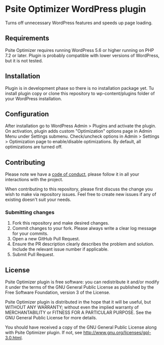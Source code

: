 # Psite Optimizer WordPress plugin

Turns off unnecessary WordPress features and speeds up page loading.

## Requirements

Psite Optimizer requires running WordPress 5.6 or higher running on PHP 7.2 or later. Plugin is probably compatible with
lower versions of WordPress, but it is not tested.

## Installation

Plugin is in development phase so there is no installation package yet. Tu install plugin copy or clone this repository
to wp-content/plugins folder of your WordPress installation.

## Configuration

After installation go to WordPress Admin > Plugins and activate the plugin. On activation, plugin adds custom
"Optimization" options page in Admin Menu under Settings submenu. Check/uncheck options in Admin > Settings >
Optimization page to enable/disable optimizations. By default, all optimizations are turned off.

## Contributing

Please note we have a [code of conduct](CODE_OF_CONDUCT.md), please follow it in all your interactions with the project.

When contributing to this repository, please first discuss the change you wish to make via repository issues. Feel free
to create new issues if any of existing doesn't suit your needs.

### Submitting changes

1. Fork this repository and make desired changes.
2. Commit changes to your fork. Please always write a clear log message for your commits.
2. Open a new GitHub Pull Request.
3. Ensure the PR description clearly describes the problem and solution. Include the relevant issue number if
   applicable.
4. Submit Pull Request.

## License

Psite Optimizer plugin is free software: you can redistribute it and/or modify it under the terms of the GNU General
Public License as published by the Free Software Foundation, version 3 of the License.

Psite Optimizer plugin is distributed in the hope that it will be useful, but WITHOUT ANY WARRANTY; without even the
implied warranty of MERCHANTABILITY or FITNESS FOR A PARTICULAR PURPOSE. See the GNU General Public License for more
details.

You should have received a copy of the GNU General Public License along with Psite Optimizer plugin. If not,
see http://www.gnu.org/licenses/gpl-3.0.html.